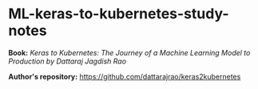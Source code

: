 # ML-keras-to-kubernetes-study-notes

**Book:**  *Keras to Kubernetes: The Journey of a Machine Learning Model to Production
by Dattaraj Jagdish Rao*

**Author's repository:**  https://github.com/dattarajrao/keras2kubernetes
